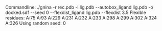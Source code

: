 Commandline: ./gnina -r rec.pdb -l lig.pdb --autobox_ligand lig.pdb -o docked.sdf --seed 0 --flexdist_ligand lig.pdb --flexdist 3.5
Flexible residues: A:75 A:93 A:229 A:231 A:232 A:233 A:298 A:299 A:302 A:324 A:326
Using random seed: 0
